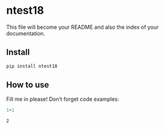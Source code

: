 ntest18
================

<!-- WARNING: THIS FILE WAS AUTOGENERATED! DO NOT EDIT! -->

This file will become your README and also the index of your
documentation.

## Install

``` sh
pip install ntest18
```

## How to use

Fill me in please! Don’t forget code examples:

``` python
1+1
```

    2
